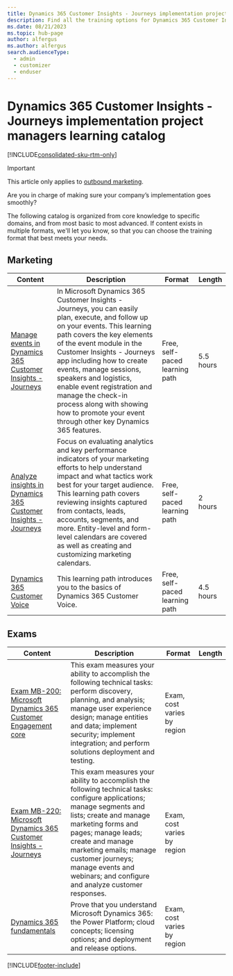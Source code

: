```yaml
---
title: Dynamics 365 Customer Insights - Journeys implementation project managers learning catalog
description: Find all the training options for Dynamics 365 Customer Insights - Journeys implementation project managers.
ms.date: 08/21/2023
ms.topic: hub-page
author: alfergus
ms.author: alfergus
search.audienceType: 
  - admin
  - customizer
  - enduser
---
```


# Dynamics 365 Customer Insights - Journeys implementation project managers learning catalog

[!INCLUDE[consolidated-sku-rtm-only](./includes/consolidated-sku-rtm-only.md)]

> [!IMPORTANT]
> This article only applies to [outbound marketing](/dynamics365/marketing/user-guide).

Are you in charge of making sure your company’s implementation goes smoothly?

The following catalog is organized from core knowledge to specific domains, and from most basic to most advanced. If content exists in multiple formats, we'll let you know, so that you can choose the training format that best meets your needs.

## Marketing<a name="marketing"></a>

| Content  | Description| Format   | Length    |
|----------|------------|----------|-----------|
| [Manage events in Dynamics 365 Customer Insights - Journeys](/training/paths/manage-events-dynamics-365-marketing/) | In Microsoft Dynamics 365 Customer Insights - Journeys, you can easily plan, execute, and follow up on your events. This learning path covers the key elements of the event module in the Customer Insights - Journeys app including how to create events, manage sessions, speakers and logistics, enable event registration and manage the check-in process along with showing how to promote your event through other key Dynamics 365 features. | Free, self-paced learning path | 5.5 hours |
| [Analyze insights in Dynamics 365 Customer Insights - Journeys](/training/paths/analyze-marketing-insights/) | Focus on evaluating analytics and key performance indicators of your marketing efforts to help understand impact and what tactics work best for your target audience. This learning path covers reviewing insights captured from contacts, leads, accounts, segments, and more. Entity-level and form-level calendars are covered as well as creating and customizing marketing calendars. | Free, self-paced learning path| 2 hours
| [Dynamics 365 Customer Voice](/training/paths/create-surveys/) | This learning path introduces you to the basics of Dynamics 365 Customer Voice.  | Free, self-paced learning path| 4.5 hours

## Exams<a name="exam"></a>

| Content  | Description | Format  | Length    |
|----------|-------------|---------|-----------|
| [Exam MB-200: Microsoft Dynamics 365 Customer Engagement core](https://www.microsoft.com/learning/exam-MB-200.aspx) | This exam measures your ability to accomplish the following technical tasks: perform discovery, planning, and analysis; manage user experience design; manage entities and data; implement security; implement integration; and perform solutions deployment and testing. | Exam, cost varies by region |   |
| [Exam MB-220: Microsoft Dynamics 365 Customer Insights - Journeys](https://www.microsoft.com/learning/exam-MB-220.aspx)            | This exam measures your ability to accomplish the following technical tasks: configure applications; manage segments and lists; create and manage marketing forms and pages; manage leads; create and manage marketing emails; manage customer journeys; manage events and webinars; and configure and analyze customer responses. | Exam, cost varies by region |   |
| [Dynamics 365 fundamentals](https://www.microsoft.com/learning/d365-fundamentals.aspx)     | Prove that you understand Microsoft Dynamics 365: the Power Platform; cloud concepts; licensing options; and deployment and release options. | Exam, cost varies by region |   |

[!INCLUDE[footer-include](./includes/footer-banner.md)]
